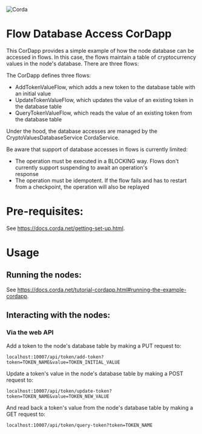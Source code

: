 ![Corda](https://www.corda.net/wp-content/uploads/2016/11/fg005_corda_b.png)

# Flow Database Access CorDapp

This CorDapp provides a simple example of how the node database can be accessed in flows. In this case, the flows 
maintain a table of cryptocurrency values in the node's database. There are three flows:

The CorDapp defines three flows:

* AddTokenValueFlow, which adds a new token to the database table with an initial value
* UpdateTokenValueFlow, which updates the value of an existing token in the database table
* QueryTokenValueFlow, which reads the value of an existing token from the database table

Under the hood, the database accesses are managed by the CryptoValuesDatabaseService CordaService.

Be aware that support of database accesses in flows is currently limited:

* The operation must be executed in a BLOCKING way. Flows don't currently support suspending to await an operation's  
  response
* The operation must be idempotent. If the flow fails and has to restart from a checkpoint, the operation will also be 
  replayed

# Pre-requisites:
  
See https://docs.corda.net/getting-set-up.html.

# Usage

## Running the nodes:

See https://docs.corda.net/tutorial-cordapp.html#running-the-example-cordapp.

## Interacting with the nodes:

### Via the web API

Add a token to the node's database table by making a PUT request to:

    localhost:10007/api/token/add-token?token=TOKEN_NAME&value=TOKEN_INITIAL_VALUE

Update a token's value in the node's database table by making a POST request to:

    localhost:10007/api/token/update-token?token=TOKEN_NAME&value=TOKEN_NEW_VALUE

And read back a token's value from the node's database table by making a GET request to:

    localhost:10007/api/token/query-token?token=TOKEN_NAME